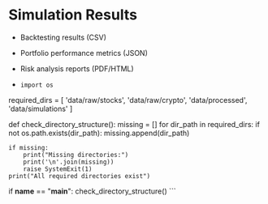 # Simulation Results

- Backtesting results (CSV)
- Portfolio performance metrics (JSON)
- Risk analysis reports (PDF/HTML)

- ```
  import os

required_dirs = [
    'data/raw/stocks',
    'data/raw/crypto',
    'data/processed',
    'data/simulations'
]

def check_directory_structure():
    missing = []
    for dir_path in required_dirs:
        if not os.path.exists(dir_path):
            missing.append(dir_path)
    
    if missing:
        print("Missing directories:")
        print('\n'.join(missing))
        raise SystemExit(1)
    print("All required directories exist")

if __name__ == "__main__":
    check_directory_structure()
    ```
